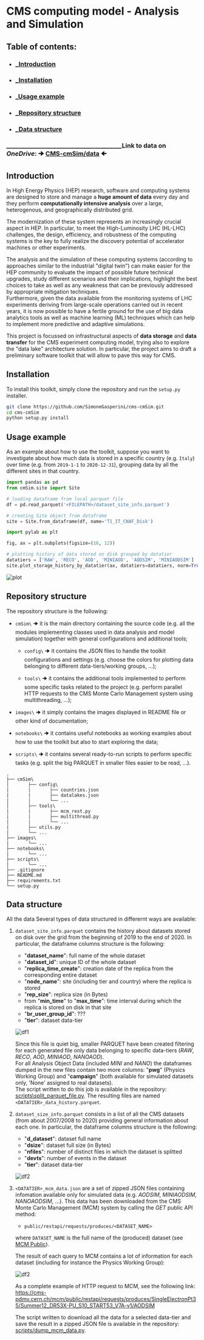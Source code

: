 # CMS computing model - Analysis and Simulation

## Table of contents:
- ### [_Introduction](#introduction)
- ### [_Installation](#installation)
- ### [_Usage example](#usage-example)
- ### [_Repository structure](#repository-structure)
- ### [_Data structure](#data-structure)

 ### _______________________________________Link to data on _OneDrive_: 🠊 [CMS-cmSim/data](https://liveunibo-my.sharepoint.com/:f:/g/personal/simone_gasperini2_studio_unibo_it/Eh5PN28-dPxMk8k6xOKacHsBAtPoEHkqk03jwOgqshaB5A?e=0CBqhg) 🠈


## Introduction
In High Energy Physics (HEP) research, software and computing systems are designed to store and manage a **huge amount of data** every day and they perform **computationally intensive analysis** over a large, heterogenous, and geographically distributed grid.

The modernization of these system represents an increasingly crucial aspect in HEP. In particular, to meet the High-Luminosity LHC (HL-LHC) challenges, the design, efficiency, and robustness of the computing systems is the key to fully realize the discovery potential of accelerator machines or other experiments.

The analysis and the simulation of these computing systems (according to approaches similar to the industrial "digital twin") can make easier for the HEP community to evaluate the impact of possible future technical upgrades, study different scenarios and their implications, highlight the best choices to take as well as any weakness that can be previously addressed by appropriate mitigation techniques.\
Furthermore, given the data available from the monitoring systems of LHC experiments deriving from large-scale operations carried out in recent years, it is now possible to have a fertile ground for the use of big data analytics tools as well as machine learning (ML) techniques which can help to implement more predictive and adaptive simulations.

This project is focussed on infrastructural aspects of **data storage** and **data transfer** for the CMS experiment computing model, trying also to explore the "data lake" architecture solution.
In particular, the project aims to draft a preliminary software toolkit that will allow to pave this way for CMS.



## Installation
To install this toolkit, simply clone the repository and run the `setup.py` installer.

```bash
git clone https://github.com/SimoneGasperini/cms-cmSim.git
cd cms-cmSim
python setup.py install
```



## Usage example
As an example about how to use the toolkit, suppose you want to investigate about how much data is stored in a specific country (e.g. `Italy`) over time (e.g. from `2019-1-1` to `2020-12-31`), grouping data by all the different sites in that country.

```python
import pandas as pd
from cmSim.site import Site

# loading dataframe from local parquet file
df = pd.read_parquet('<FILEPATH>/dataset_site_info.parquet')

# creating Site object from dataframe
site = Site.from_dataframe(df, name='T1_IT_CNAF_Disk')
```

```python
import pylab as plt

fig, ax = plt.subplots(figsize=(16, 12))

# plotting history of data stored on disk grouped by datatier
datatiers = ['RAW', 'RECO', 'AOD', 'MINIAOD', 'AODSIM', 'MINIAODSIM']
site.plot_storage_history_by_datatier(ax, datatiers=datatiers, norm=True)
```
![plot](images/example_plot.png)



## Repository structure
The repository structure is the following:

- `cmSim\` 🠊 it is the main directory containing the source code (e.g. all the modules implementing classes used in data analysis and model simulation) together with general configurations and additional tools;

    * `config\` 🠊 it contains the JSON files to handle the toolkit configurations and settings (e.g. choose the colors for plotting data belonging to different data-tiers/working groups, ...);

    * `tools\` 🠊 it contains the additional tools implemented to perform some specific tasks related to the project (e.g. perform parallel HTTP requests to the CMS Monte Carlo Management system using multithreading, ...);

- `images\` 🠊 it simply contains the images displayed in README file or other kind of documentation;

- `notebooks\` 🠊 it contains useful notebooks as working examples about how to use the toolkit but also to start exploring the data;

- `scripts\` 🠊 it contains several ready-to-run scripts to perform specific tasks (e.g. split the big PARQUET in smaller files easier to be read, ...).

```
.
├── cmSim\
│       ├── config\
|       |       ├── countries.json
|       |       ├── datalakes.json
|       |       └── ...
│       ├── tools\
|       |       ├── mcm_rest.py
|       |       ├── multithread.py
|       |       └── ...
|       ├── utils.py
|       └── ...
├── images\
|       └── ...
├── notebooks\
|       └── ...
├── scripts\
|       └── ...
├── .gitignore
├── README.md
├── requirements.txt
└── setup.py
```



## Data structure
All the data Several types of data structured in differernt ways are available:

1) `dataset_site_info.parquet` contains the history about datasets stored on disk over the grid from the beginning of 2019 to the end of 2020. In particular, the dataframe columns structure is the following:
    * "**dataset_name**": full name of the whole dataset
    * "**dataset_id**": unique ID of the whole dataset
    * "**replica_time_create**": creation date of the replica from the corresponding entire dataset
    * "**node_name**": site (including tier and country) where the replica is stored
    * "**rep_size**": replica size (in Bytes)
    * from "**min_time**" to "**max_time**": time interval during which the replica is stored on disk in that site
    * "**br_user_group_id**": ???
    * "**tier**": dataset data-tier

    ![df1](images/example_df1.png)

    Since this file is quiet big, smaller PARQUET have been created filtering for each generated file only data belonging to specific data-tiers (_RAW_, _RECO_, _AOD_, _MINIAOD_, _NANOAOD_).\
    For all Analysis Object Data (included _MINI_ and _NANO_) the dataframes dumped in the new files contain two more columns: "**pwg**" (Physics Working Group) and "**campaign**" (both available for simulated datasets only, 'None' assigned to real datasets).\
    The script written to do this job is available in the repository: [scripts\split_parquet_file.py](https://github.com/SimoneGasperini/cms-cmSim/blob/master/scripts/split_parquet_file.py). The resulting files are named `<DATATIER>_data_history.parquet`.

2) `dataset_size_info.parquet` consists in a list of all the CMS datasets (from about 2007/2008 to 2020) providing general information about each one. In particular, the dataframe columns structure is the following:
    * "**d_dataset**": dataset full name
    * "**dsize**": dataset full size (in Bytes)
    * "**nfiles**": number of distinct files in which the dataset is splitted
    * "**devts**": number of events in the dataset
    * "**tier**": dataset data-tier

    ![df2](images/example_df2.png)

3) `<DATATIER>_mcm_data.json` are a set of zipped JSON files containing infomation available only for simulated data (e.g. _AODSIM_, _MINIAODSIM_, _NANOAODSIM_, ...).
This data has been downloaded from the CMS Monte Carlo Management (MCM) system by calling the _GET_ public API method:
    * `public/restapi/requests/produces/<DATASET_NAME>`

    where `DATASET_NAME` is the full name of the (produced) dataset (see [MCM Public](https://cms-pdmv.cern.ch/mcm/public/restapi/requests)).

    The result of each query to MCM contains a lot of information for each dataset (including for instance the Physics Working Group):

    ![df2](images/mcm_keys.png)

    As a complete example of HTTP request to MCM, see the following link:\
    https://cms-pdmv.cern.ch/mcm/public/restapi/requests/produces/SingleElectronPt35/Summer12_DR53X-PU_S10_START53_V7A-v1/AODSIM

    The script written to download all the data for a selected data-tier and save the result in a zipped JSON file is available in the repository: [scripts/dump_mcm_data.py](https://github.com/SimoneGasperini/cms-cmSim/blob/master/scripts/dump_mcm_data.py).
